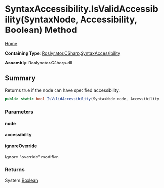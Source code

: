 # SyntaxAccessibility\.IsValidAccessibility\(SyntaxNode, Accessibility, Boolean\) Method

[Home](../../../../README.md)

**Containing Type**: [Roslynator.CSharp](../../README.md)\.[SyntaxAccessibility](../README.md)

**Assembly**: Roslynator\.CSharp\.dll

## Summary

Returns true if the node can have specified accessibility\.

```csharp
public static bool IsValidAccessibility(SyntaxNode node, Accessibility accessibility, bool ignoreOverride = false)
```

### Parameters

#### node





#### accessibility





#### ignoreOverride



Ignore "override" modifier\.

### Returns

System\.[Boolean](https://docs.microsoft.com/en-us/dotnet/api/system.boolean)

